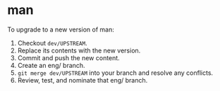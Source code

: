 man
=======

To upgrade to a new version of man:

1. Checkout `dev/UPSTREAM`.
1. Replace its contents with the new version.
1. Commit and push the new content.
1. Create an eng/ branch.
1. `git merge dev/UPSTREAM` into your branch and resolve any conflicts.
1. Review, test, and nominate that eng/ branch.

